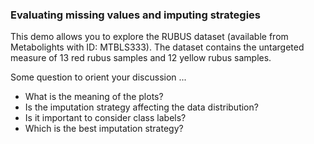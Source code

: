 ### Evaluating missing values and imputing strategies

This demo allows you to explore the RUBUS dataset (available from Metabolights with ID: MTBLS333). The dataset contains the untargeted measure of 13 red rubus samples and 12 yellow rubus samples. 

Some question to orient your discussion ...

* What is the meaning of the plots? 
* Is the imputation strategy affecting the data distribution? 
* Is it important to consider class labels?
* Which is the best imputation strategy?
